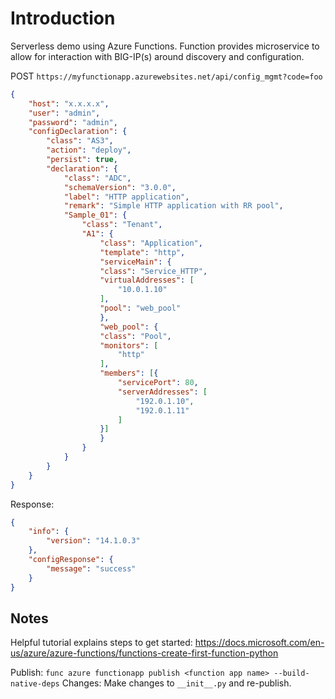 # Introduction

Serverless demo using Azure Functions. Function provides microservice to allow for interaction with BIG-IP(s) around discovery and configuration.

POST `https://myfunctionapp.azurewebsites.net/api/config_mgmt?code=foo`

```json
{
	"host": "x.x.x.x",
	"user": "admin",
	"password": "admin",
	"configDeclaration": {
	    "class": "AS3",
	    "action": "deploy",
	    "persist": true,
	    "declaration": {
	        "class": "ADC",
	        "schemaVersion": "3.0.0",
	        "label": "HTTP application",
	        "remark": "Simple HTTP application with RR pool",
	        "Sample_01": {
	            "class": "Tenant",
	            "A1": {
	                "class": "Application",
	                "template": "http",
	                "serviceMain": {
	                "class": "Service_HTTP",
	                "virtualAddresses": [
	                    "10.0.1.10"
	                ],
	                "pool": "web_pool"
	                },
	                "web_pool": {
	                "class": "Pool",
	                "monitors": [
	                    "http"
	                ],
	                "members": [{
	                    "servicePort": 80,
	                    "serverAddresses": [
	                        "192.0.1.10",
	                        "192.0.1.11"
	                    ]
	                }]
	                }
	            }
	        }
	    }
	}
}
```

Response:

```json
{
    "info": {
        "version": "14.1.0.3"
    },
    "configResponse": {
        "message": "success"
    }
}
```

## Notes

Helpful tutorial explains steps to get started: https://docs.microsoft.com/en-us/azure/azure-functions/functions-create-first-function-python

Publish: ```func azure functionapp publish <function app name> --build-native-deps```
Changes: Make changes to `__init__.py` and re-publish.